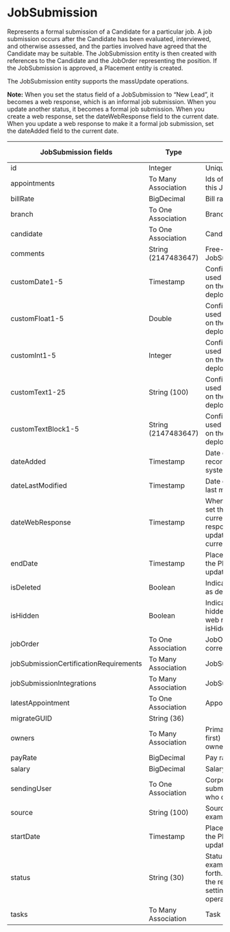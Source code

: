 # JobSubmission

Represents a formal submission of a Candidate for a particular job. A job submission occurs after the Candidate has been evaluated, interviewed, and otherwise assessed, and the parties involved have agreed that the Candidate may be suitable. The JobSubmission entity is then created with references to the Candidate and the JobOrder representing the position. If the JobSubmission is approved, a Placement entity is created.

The JobSubmission entity supports the massUpdate operations.

**Note:** When you set the status field of a JobSubmission to “New Lead”, it becomes a web response, which is an informal job submission. When you update another status, it becomes a formal job submission. When you create a web response, set the dateWebResponse field to the current date. When you update a web response to make it a formal job submission, set the dateAdded field to the current date.


<table>
    <colgroup>
        <col width="20%" />
        <col width="20%" />
        <col width="20%" />
        <col width="20%" />
        <col width="20%" />
    </colgroup>
    <thead>
        <tr class="header">
            <th>JobSubmission fields</th>
            <th>Type</th>
            <th>Description</th>
            <th>Not null</th>
            <th>Read-only</th>
        </tr>
    </thead>
    <tbody>
        <tr class="even">
            <td>id</td>
            <td>Integer</td>
            <td>Unique identifier for this entity.</td>
            <td>X</td>
            <td>X</td>
        </tr>
        <tr class="odd">
            <td>appointments</td>
            <td>To Many Association</td>
            <td>Ids of Appointments associated with this JobSubmission.</td>
            <td></td>
            <td></td>
        </tr>
        <tr class="even">
            <td>billRate</td>
            <td>BigDecimal</td>
            <td>Bill rate for this JobSubmission.</td>
            <td></td>
            <td></td>
        </tr>
        <tr class="odd">
            <td>branch</td>
            <td>To One Association</td>
            <td>Branch</td>
            <td></td>
            <td>X</td>
        </tr>
        <tr class="even">
            <td>candidate</td>
            <td>To One Association</td>
            <td>Candidate submitted for this job.</td>
            <td>X</td>
            <td></td>
        </tr>
        <tr class="odd">
            <td>comments</td>
            <td>String (2147483647)</td>
            <td>Free-text comments on this JobSubmission.</td>
            <td></td>
            <td></td>
        </tr>
        <tr class="even">
            <td>customDate1-5</td>
            <td>Timestamp</td>
            <td>Configurable date fields that can be used to store custom data depending on the needs of a particular deployment.</td>
            <td></td>
            <td></td>
        </tr>
        <tr class="odd">
            <td>customFloat1-5</td>
            <td>Double</td>
            <td>Configurable numeric fields that can be used to store custom data depending on the needs of a particular deployment.</td>
            <td></td>
            <td></td>
        </tr>
        <tr class="even">
            <td>customInt1-5</td>
            <td>Integer</td>
            <td>Configurable numeric fields that can be used to store custom data depending on the needs of a particular deployment.</td>
            <td></td>
            <td></td>
        </tr>
        <tr class="odd">
            <td>customText1-25</td>
            <td>String (100)</td>
            <td>Configurable text fields that can be used to store custom data depending on the needs of a particular deployment.</td>
            <td></td>
            <td></td>
        </tr>
        <tr class="even">
            <td>customTextBlock1-5</td>
            <td>String (2147483647)</td>
            <td>Configurable text fields that can be used to store custom data depending on the needs of a particular deployment.</td>
            <td></td>
            <td></td>
        </tr>
        <tr class="odd">
            <td>dateAdded</td>
            <td>Timestamp</td>
            <td>Date on which this JobSubmission record was created in the Bullhorn system.</td>
            <td>X</td>
            <td>X</td>
        </tr>
        <tr class="even">
            <td>dateLastModified</td>
            <td>Timestamp</td>
            <td>Date on which the JobSubmission was last modified.</td>
            <td>X</td>
            <td>X</td>
        </tr>
        <tr class="odd">
            <td>dateWebResponse</td>
            <td>Timestamp</td>
            <td>When a new web response is added, set the dateWebResponse field to the current timestamp. When a web response is promoted to a submission, update the dateAdded property to the current timestamp.</td>
            <td>X</td>
            <td></td>
        </tr>
        <tr class="even">
            <td>endDate</td>
            <td>Timestamp</td>
            <td>Place holder for where the start date of the Placement.  This is not automatically updated.</td>
            <td></td>
            <td></td>
        </tr>
        <tr class="odd">
            <td>isDeleted</td>
            <td>Boolean</td>
            <td>Indicates whether this record is marked as deleted in the Bullhorn system.</td>
            <td>X</td>
            <td></td>
        </tr>
        <tr class="even">
            <td>isHidden</td>
            <td>Boolean</td>
            <td>Indicates whether web responses are hidden. If you do not plan to promote a web response to a submission, set the isHidden field to true.</td>
            <td></td>
            <td></td>
        </tr>
        <tr class="odd">
            <td>jobOrder</td>
            <td>To One Association</td>
            <td>JobOrder to which this JobSubmission corresponds.</td>
            <td>X</td>
            <td></td>
        </tr>
        <tr class="even">
            <td>jobSubmissionCertificationRequirements</td>
            <td>To Many Association</td>
            <td>JobSubmissionCertificationRequirement</td>
            <td></td>
            <td>X</td>
        </tr>
        <tr class="odd">
            <td>jobSubmissionIntegrations</td>
            <td>To Many Association</td>
            <td>JobSubmissionIntegration</td>
            <td></td>
            <td>X</td>
        </tr>
        <tr class="even">
            <td>latestAppointment</td>
            <td>To One Association</td>
            <td>Appointment</td>
            <td></td>
            <td></td>
        </tr>
        <tr class="odd">
            <td>migrateGUID</td>
            <td>String (36)</td>
            <td></td>
            <td></td>
            <td></td>
        </tr>
        <tr class="even">
            <td>owners</td>
            <td>To Many Association</td>
            <td>Primary (first) and secondary (all but first) corporateUsers considered owners of this JobSubmission.</td>
            <td></td>
            <td></td>
        </tr>
        <tr class="odd">
            <td>payRate</td>
            <td>BigDecimal</td>
            <td>Pay rate for this JobSubmission.</td>
            <td></td>
            <td></td>
        </tr>
        <tr class="even">
            <td>salary</td>
            <td>BigDecimal</td>
            <td>Salary for this JobSubmission.</td>
            <td></td>
            <td></td>
        </tr>
        <tr class="odd">
            <td>sendingUser</td>
            <td>To One Association</td>
            <td>CorporateUser credited with making the submission. The default value is user who created the JobSubmission.</td>
            <td>X</td>
            <td></td>
        </tr>
        <tr class="even">
            <td>source</td>
            <td>String (100)</td>
            <td>Source of the JobSubmission (for example, web, Integer, and so forth.)</td>
            <td></td>
            <td></td>
        </tr>
        <tr class="odd">
            <td>startDate</td>
            <td>Timestamp</td>
            <td>Place holder for where the start date of the Placement.  This is not automatically updated.</td>
            <td></td>
            <td></td>
        </tr>
        <tr class="even">
            <td>status</td>
            <td>String (30)</td>
            <td>Status of the JobSubmission (for example, reviewed, accepted, and so forth.). Allowable values are available in the response of the settings/jobResponseStatusList operation.</td>
            <td>X</td>
            <td></td>
        </tr>
        <tr class="odd">
            <td>tasks</td>
            <td>To Many Association</td>
            <td>Task</td>
            <td></td>
            <td>X</td>
        </tr>
    </tbody>
</table>

